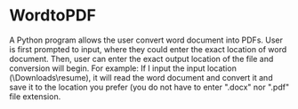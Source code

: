 # WordtoPDF

<p>A Python program allows the user convert word document into PDFs.
  User is first prompted to input, where they could enter the exact location of word document.
  Then, user can enter the exact output location of the file and conversion will begin.
  For example: If I input the input location (\Downloads\resume), it will read the word document and convert it and save it to the location you prefer (you do not have to enter ".docx" nor ".pdf" file extension. 
</p>

